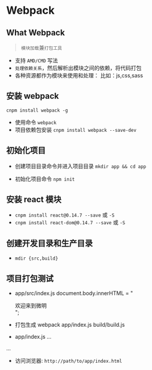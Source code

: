 # Webpack
## What Webpack
> `模块加载`兼`打包工具`
- 支持 `AMD/CMD` 写法
- `处理依赖关系`，然后解析出模块之间的依赖，将代码打包
- 各种资源都作为模块来使用和处理： 比如：js,css,sass

## 安装 webpack
`cnpm install webpack -g`

- 使用命令 `webpack`
- 项目依赖包安装
`cnpm install webpack --save-dev`

## 初始化项目
- 创建项目目录命令并进入项目目录
`mkdir app && cd app`

- 初始化项目命令
`npm init`

## 安装 react 模块
- `cnpm install react@0.14.7 --save` 或 `-S`
- `cnpm install react-dom@0.14.7 --save` 或 `-S`

## 创建开发目录和生产目录
- `mdir {src,build}`

## 项目打包测试
- app/src/index.js
document.body.innerHTML = "<div>欢迎来到微明</div>";

- 打包生成
webpack app/index.js build/build.js

- app/index.js
...
<body>
<sript src="build/build.js"></script>
</body>
...

- 访问浏览器: `http://path/to/app/index.html`

## 
